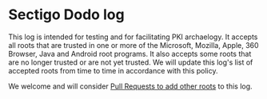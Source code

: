 # Sectigo Dodo log
This log is intended for testing and for facilitating PKI archaelogy.
It accepts all roots that are trusted in one or more of the Microsoft, Mozilla, Apple, 360 Browser, Java and Android root programs.
It also accepts some roots that are no longer trusted or are not yet trusted.
We will update this log's list of accepted roots from time to time in accordance with this policy.

We welcome and will consider [Pull Requests to add other roots](/CONTRIBUTING.md) to this log.
